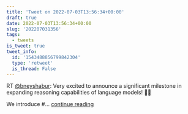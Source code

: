```yaml
---
title: 'Tweet on 2022-07-03T13:56:34+00:00'
draft: true
date: 2022-07-03T13:56:34+00:00
slug: '202207031356'
tags:
  - tweets
is_tweet: true
tweet_info:
  id: '1543488856799842304'
  type: 'retweet'
  is_thread: False
---
```




RT [@bneyshabur](https://x.com/bneyshabur): Very excited to announce a significant milestone in expanding reasoning capabilities of language models! 🎉🎉

We introduce #… [continue reading](https://x.com/sytelus/status/1543488856799842304)
